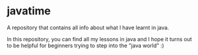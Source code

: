 # javatime
A repository that contains all info about what I have learnt in java.

In this repository, you can find all my lessons in java and I hope it turns out to be helpful for beginners trying to step into the "java world" :)
